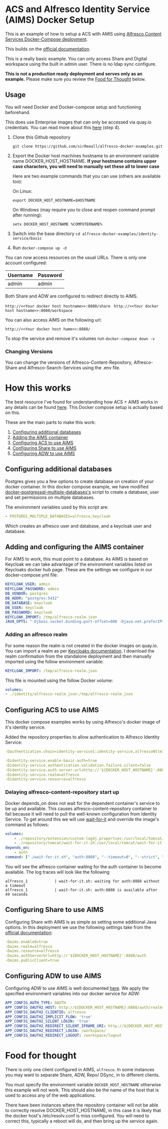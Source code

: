 # ACS and Alfresco Identity Service (AIMS) Docker Setup

This is an example of how to setup a ACS with AMIS using [Alfresco Content Services Docker-Compose deployment](https://docs.alfresco.com/content-services/latest/install/containers/docker-compose/).

This builds on the [official documentation](https://docs.alfresco.com/identity-service/latest/tutorial/sso/saml/).

This is a really basic example. You can only access Share and Digital workspace using the built in admin user. There is no ldap sync configure.

**This is not a production ready deployment and serves only as an example.** Please make sure you review the [Food for Thought](#Food-for-thought) below.

## Usage

You will need Docker and Docker-compose setup and functioning beforehand.

This does use Enterprise images that can only be accessed via quay.io credentials. You can read more about this [here](https://docs.alfresco.com/content-services/latest/install/containers/docker-compose/) (step 4).

1. Clone this Github repository

    `git clone https://github.com/sirReeall/alfresco-docker-examples.git`

1. Export the Docker host machines hostname to an environment variable name DOCKER_HOST_HOSTNAME. **If your hostname contains upper case characters, you will need to manually set these all to lower case**

    Here are two example commands that you can use (others are available too):

    On Linux:

    `export DOCKER_HOST_HOSTNAME=$HOSTNAME`

    On Windows (may require you to close and reopen command prompt after running):

    `setx DOCKER_HOST_HOSTNAME %COMPUTERNAME%`

1. Switch into the base directory `cd alfresco-docker-examples/identity-service/basic`
1. Run `docker-compose up -d`

You can now access resources on the usual URLs. There is only one account configured:

Username | Password 
--- | --- 
admin | admin

Both Share and ADW are configured to redirect directly to AIMS.

`http://<<Your docker host hostname>>:8080/share `
`http://<<Your docker host hostname>>:8080/workspace`

You can also access AIMS on the following url:

`http://<<Your docker host hame>>:8888/`

To stop the service and remove it's volumes run `docker-compose down -v`

### Changing Versions

You can change the versions of Alfresco-Content-Repository, Alfresco-Share and Alfresco-Search-Services using the .env file.

# How this works

The best resource I've found for understanding how ACS + AIMS works in any details can be found [here](https://hub.alfresco.com/t5/alfresco-content-services-blog/deploying-alfresco-dbp-with-identity-service-using-docker/ba-p/299338). This Docker compose setup is actually based on this. 

These are the main parts to make this work:

1. [Configuring additional databases](#Configuring-additional-databases)
2. [Adding the AIMS container](#Adding-the-AIMS-container)
3. [Configuring ACS to use AIMS](#Configuring-ACS-to-use-AIMS)
4. [Configuring Share to use AIMS](#Configuring-Share-to-use-AIMS)
5. [Configuring ADW to use AIMS](#Configuring-ADW-to-use-AIMS)

## Configuring additional databases

Postgres gives you a few options to create database on creation of your docker container. In this docker compose example, we have modified [docker-postgressql-multiple-databases's](https://github.com/mrts/docker-postgresql-multiple-databases) script to create a database, user and set permissions on multiple databases.

The environment variables used by this script are:

```yaml
- POSTGRES_MULTIPLE_DATABASES=alfresco,keycloak
```

Which creates an alfresco user and database, and a keycloak user and database.


## Adding and configuring the AIMS container

For AIMS to work, this must point to a database. As AIMS is based on Keycloak we can take advantage of the environment variables listed on Keycloaks docker hub page. These are the settings we configure in our docker-compose.yml file:

```yaml
KEYCLOAK_USER: admin
KEYCLOAK_PASSWORD: admin
DB_VENDOR: postgres
DB_ADDR: "postgres:5432"
DB_DATABASE: keycloak
DB_USER: keycloak
DB_PASSWORD: keycloak
KEYCLOAK_IMPORT: /tmp/alfresco-realm.json
JAVA_OPTS: "-Djboss.socket.binding.port-offset=808 -Djava.net.preferIPv4Stack=true -Djava.net.preferIPv4Addresses=true"
```

### Adding an alfresco realm

For some reason the realm is not created in the docker images on quay.io. You can import a realm as per [Keycloaks documentation](https://hub.docker.com/r/jboss/keycloak/). I download the realm confirmation from the standalone deployment and then manually imported using the follow environment variable:

```yaml
KEYCLOAK_IMPORT: /tmp/alfresco-realm.json
```
This file is mounted using the follow Docker volume:

```yaml
volumes: 
- ./identity/alfresco-realm.json:/tmp/alfresco-realm.json
```

## Configuring ACS to use AIMS

This docker compose examples works by using Alfresco's docker image of it's identity service. 

Added the repository properties to allow authentication to Alfresco Identity Service:

```yaml
-Dauthentication.chain=identity-service1:identity-service,alfrescoNtlm1:alfrescoNtlm

-Didentity-service.enable-basic-auth=true
-Didentity-service.authentication.validation.failure.silent=false
-Didentity-service.auth-server-url=http://'${DOCKER_HOST_HOSTNAME}':8888/auth
-Didentity-service.realm=alfresco
-Didentity-service.resource=alfresco
```

### Delaying alfresco-content-repository start up

Docker depends_on does not wait for the dependent container's service to be up and available. This causes alfresco-content-repository container to fail because it will need to pull the well-known configuration from Identity Service. To get around this we will use [wait-for-it](https://github.com/vishnubob/wait-for-it) and override the image's command as follows:

```yaml
volumes: 
    - ./repository/extension/custom-log4j.properties:/usr/local/tomcat/shared/classes/alfresco/extension/custom-log4j.properties
    - ./repository/tomcat/wait-for-it.sh:/usr/local/tomcat/wait-for-it.sh
depends_on: 
    - auth
command: ["./wait-for-it.sh", "auth:8888", "--timeout=0", "--strict", "--", "catalina.sh", "run", "-security"]
```

You will see the alfresco container waiting for the auth container to become available. The log traces will look like the following

```log
alfresco_1            | wait-for-it.sh: waiting for auth:8888 without a timeout
alfresco_1            | wait-for-it.sh: auth:8888 is available after 49 seconds
```

## Configuring Share to use AIMS

Configuring Share with AIMS is as simple as setting some additional Java options. In this deployment we use the following settings take from the [official documentation](https://docs.alfresco.com/identity-service/latest/tutorial/sso/saml/#step-9-configure-alfresco-share-properties):

```yaml
-Daims.enabled=true
-Daims.realm=alfresco
-Daims.resource=alfresco
-Daims.authServerUrl=http://'${DOCKER_HOST_HOSTNAME}':8888/auth
-Daims.publicClient=true
```

## Configuring ADW to use AIMS

Configuring ADW to use AIMS is well documented [here](https://docs.alfresco.com/identity-service/latest/tutorial/sso/saml/#step-8-configure-alfresco-digital-workspace). We apply the specified environment variables into our docker service for ADW:

```yaml
APP_CONFIG_AUTH_TYPE: OAUTH
APP_CONFIG_OAUTH2_HOST: http://${DOCKER_HOST_HOSTNAME}:8888/auth/realms/alfresco 
APP_CONFIG_OAUTH2_CLIENTID: alfresco
APP_CONFIG_OAUTH2_IMPLICIT_FLOW: 'true'
APP_CONFIG_OAUTH2_SILENT_LOGIN: 'true'
APP_CONFIG_OAUTH2_REDIRECT_SILENT_IFRAME_URI: http://${DOCKER_HOST_HOSTNAME}:8080/workspace/assets/silent-refresh.html
APP_CONFIG_OAUTH2_REDIRECT_LOGIN: /workspace/
APP_CONFIG_OAUTH2_REDIRECT_LOGOUT: /workspace/logout
```

# Food for thought

There is only one client configured in AIMS, `alfresco`. In some instances you may want to separate Share, ADW, Repo/ DSync, in to different clients.

You must specify the environment variable `DOCKER_HOST_HOSTNAME` otherwise this example will not work. This should also be the name of the host that is used to access any of the web applications.

There have been instances where the repository container will not be able to correctly resolve DOCKER_HOST_HOSTNAME, in this case it is likely that the docker host's /etc/resolv.conf is miss configured. You will need to correct this, typically a reboot will do, and then bring up the service again. 